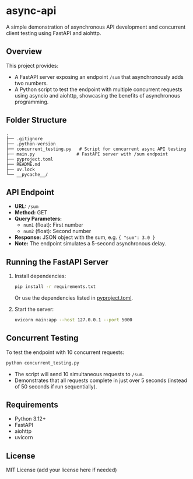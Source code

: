 # async-api

A simple demonstration of asynchronous API development and concurrent client testing using FastAPI and aiohttp.

## Overview

This project provides:

- A FastAPI server exposing an endpoint `/sum` that asynchronously adds two numbers.
- A Python script to test the endpoint with multiple concurrent requests using asyncio and aiohttp, showcasing the benefits of asynchronous programming.

## Folder Structure

```
.
├── .gitignore
├── .python-version
├── concurrent_testing.py   # Script for concurrent async API testing
├── main.py                # FastAPI server with /sum endpoint
├── pyproject.toml
├── README.md
├── uv.lock
└── __pycache__/
```

## API Endpoint

- **URL:** `/sum`
- **Method:** GET
- **Query Parameters:**
  - `num1` (float): First number
  - `num2` (float): Second number
- **Response:** JSON object with the sum, e.g. `{ "sum": 3.0 }`
- **Note:** The endpoint simulates a 5-second asynchronous delay.

## Running the FastAPI Server

1. Install dependencies:
    ```sh
    pip install -r requirements.txt
    ```
    Or use the dependencies listed in [pyproject.toml](pyproject.toml).

2. Start the server:
    ```sh
    uvicorn main:app --host 127.0.0.1 --port 5000
    ```

## Concurrent Testing

To test the endpoint with 10 concurrent requests:

```sh
python concurrent_testing.py
```

- The script will send 10 simultaneous requests to `/sum`.
- Demonstrates that all requests complete in just over 5 seconds (instead of 50 seconds if run sequentially).

## Requirements

- Python 3.12+
- FastAPI
- aiohttp
- uvicorn

## License

MIT License (add your license here if needed)
